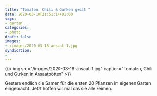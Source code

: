 ```yaml
---
title: "Tomaten, Chili & Gurken gesät "
date: 2020-03-18T21:51:14+01:00
tags:
- garten
categories:
- photo
draft: false
images:
- /images/2020-03-18-ansaat-1.jpg
syndication:
-
---
```


{{< img src="/images/2020-03-18-ansaat-1.jpg" caption="Tomaten, Chili und Gurken in Ansaatpötten" >}}

Gestern endlich die Samen für die ersten 20 Pflanzen im eigenen Garten eingebracht. Jetzt hoffen wir mal das sie alle keimen.

<!--more-->
